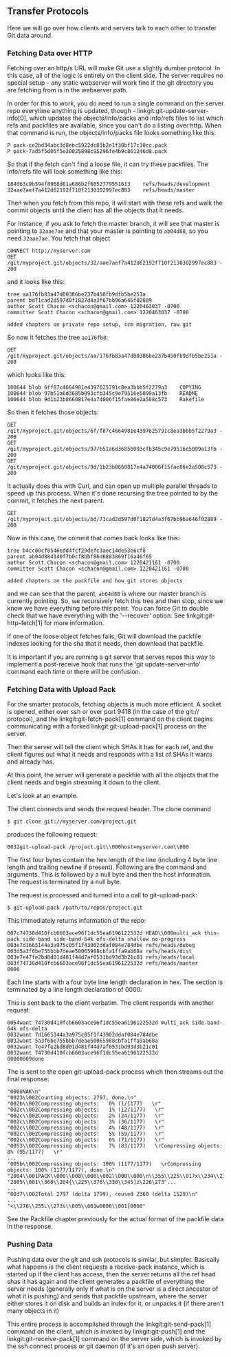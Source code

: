 ## Transfer Protocols ##

Here we will go over how clients and servers talk to each other to
transfer Git data around.

### Fetching Data over HTTP ###

Fetching over an http/s URL will make Git use a slightly dumber protocol.
In this case, all of the logic is entirely on the client side.  The server
requires no special setup - any static webserver will work fine if the
git directory you are fetching from is in the webserver path.

In order for this to work, you do need to run a single command on the
server repo everytime anything is updated, though - linkgit:git-update-server-info[0],
which updates the objects/info/packs and info/refs files to list which refs
and packfiles are available, since you can't do a listing over http.  When
that command is run, the objects/info/packs file looks something like this:

	P pack-ce2bd34abc3d8ebc5922dc81b2e1f30bf17c10cc.pack
	P pack-7ad5f5d05f5e20025898c95296fe4b9c861246d8.pack

So that if the fetch can't find a loose file, it can try these packfiles.  The
info/refs file will look something like this:

	184063c9b594f8968d61a686b2f6052779551613	refs/heads/development
	32aae7aef7a412d62192f710f2130302997ec883	refs/heads/master

Then when you fetch from this repo, it will start with these refs and walk the
commit objects until the client has all the objects that it needs.

For instance, if you ask to fetch the master branch, it will see that master is
pointing to <code>32aae7ae</code> and that your master is pointing to <code>ab04d88</code>,
so you need <code>32aae7ae</code>.  You fetch that object

	CONNECT http://myserver.com
	GET /git/myproject.git/objects/32/aae7aef7a412d62192f710f2130302997ec883 - 200

and it looks like this:

	tree aa176fb83a47d00386be237b450fb9dfb5be251a
	parent bd71cad2d597d0f1827d4a3f67bb96a646f02889
	author Scott Chacon <schacon@gmail.com> 1220463037 -0700
	committer Scott Chacon <schacon@gmail.com> 1220463037 -0700

	added chapters on private repo setup, scm migration, raw git

So now it fetches the tree <code>aa176fb8</code>:

	GET /git/myproject.git/objects/aa/176fb83a47d00386be237b450fb9dfb5be251a - 200

which looks like this:

	100644 blob 6ff87c4664981e4397625791c8ea3bbb5f2279a3	COPYING
	100644 blob 97b51a6d3685b093cfb345c9e79516e5099a13fb	README
	100644 blob 9d1b23b8660817e4a74006f15fae86e2a508c573	Rakefile

So then it fetches those objects:

	GET /git/myproject.git/objects/6f/f87c4664981e4397625791c8ea3bbb5f2279a3 - 200
	GET /git/myproject.git/objects/97/b51a6d3685b093cfb345c9e79516e5099a13fb - 200
	GET /git/myproject.git/objects/9d/1b23b8660817e4a74006f15fae86e2a508c573 - 200

It actually does this with Curl, and can open up multiple parallel threads to
speed up this process.  When it's done recursing the tree pointed to by the
commit, it fetches the next parent.

	GET /git/myproject.git/objects/bd/71cad2d597d0f1827d4a3f67bb96a646f02889 - 200

Now in this case, the commit that comes back looks like this:

	tree b4cc00cf8546edd4fcf29defc3aec14de53e6cf8
	parent ab04d884140f7b0cf8bbf86d6883869f16a46f65
	author Scott Chacon <schacon@gmail.com> 1220421161 -0700
	committer Scott Chacon <schacon@gmail.com> 1220421161 -0700

	added chapters on the packfile and how git stores objects

and we can see that the parent, <code>ab04d88</code> is where our master branch
is currently pointing.  So, we recursively fetch this tree and then stop, since
we know we have everything before this point.  You can force Git to double check
that we have everything with the '--recover' option.  See linkgit:git-http-fetch[1]
for more information.

If one of the loose object fetches fails, Git will download the packfile indexes
looking for the sha that it needs, then download that packfile.

It is important if you are running a git server that serves repos this way to
implement a post-receive hook that runs the 'git update-server-info' command
each time or there will be confusion.

### Fetching Data with Upload Pack ###

For the smarter protocols, fetching objects is much more efficient.  A socket
is opened, either over ssh or over port 9418 (in the case of the git:// protocol),
and the linkgit:git-fetch-pack[1] command on the client begins communicating with
a forked linkgit:git-upload-pack[1] process on the server.

Then the server will tell the client which SHAs it has for each ref,
and the client figures out what it needs and responds with a list of SHAs it
wants and already has.

At this point, the server will generate a packfile with all the objects that
the client needs and begin streaming it down to the client.

Let's look at an example.

The client connects and sends the request header. The clone command

	$ git clone git://myserver.com/project.git

produces the following request:

	0032git-upload-pack /project.git\\000host=myserver.com\\000

The first four bytes contain the hex length of the line (including 4 byte line
length and trailing newline if present). Following are the command and
arguments. This is followed by a null byte and then the host information. The
request is terminated by a null byte.

The request is processed and turned into a call to git-upload-pack:

 	$ git-upload-pack /path/to/repos/project.git

This immediately returns information of the repo:

	007c74730d410fcb6603ace96f1dc55ea6196122532d HEAD\\000multi_ack thin-pack side-band side-band-64k ofs-delta shallow no-progress
	003e7d1665144a3a975c05f1f43902ddaf084e784dbe refs/heads/debug
	003d5a3f6be755bbb7deae50065988cbfa1ffa9ab68a refs/heads/dist
	003e7e47fe2bd8d01d481f44d7af0531bd93d3b21c01 refs/heads/local
	003f74730d410fcb6603ace96f1dc55ea6196122532d refs/heads/master
	0000

Each line starts with a four byte line length declaration in hex. The section
is terminated by a line length declaration of 0000.

This is sent back to the client verbatim. The client responds with another
request:

	0054want 74730d410fcb6603ace96f1dc55ea6196122532d multi_ack side-band-64k ofs-delta
	0032want 7d1665144a3a975c05f1f43902ddaf084e784dbe
	0032want 5a3f6be755bbb7deae50065988cbfa1ffa9ab68a
	0032want 7e47fe2bd8d01d481f44d7af0531bd93d3b21c01
	0032want 74730d410fcb6603ace96f1dc55ea6196122532d
	00000009done

The is sent to the open git-upload-pack process which then streams out the
final response:

	"0008NAK\n"
	"0023\\002Counting objects: 2797, done.\n"
	"002b\\002Compressing objects:   0% (1/1177)   \r"
	"002c\\002Compressing objects:   1% (12/1177)   \r"
	"002c\\002Compressing objects:   2% (24/1177)   \r"
	"002c\\002Compressing objects:   3% (36/1177)   \r"
	"002c\\002Compressing objects:   4% (48/1177)   \r"
	"002c\\002Compressing objects:   5% (59/1177)   \r"
	"002c\\002Compressing objects:   6% (71/1177)   \r"
	"0053\\002Compressing objects:   7% (83/1177)   \rCompressing objects:   8% (95/1177)   \r"
	...
	"005b\\002Compressing objects: 100% (1177/1177)   \rCompressing objects: 100% (1177/1177), done.\n"
	"2004\\001PACK\\000\\000\\000\\002\\000\\000\n\\355\\225\\017x\\234\\235\\216K\n\\302"...
	"2005\\001\\360\\204{\\225\\376\\330\\345]z\226\273"...
	...
	"0037\\002Total 2797 (delta 1799), reused 2360 (delta 1529)\n"
	...
	"<\\276\\255L\\273s\\005\\001w0006\\001[0000"

See the Packfile chapter previously for the actual format of the packfile data
in the response.

### Pushing Data ###

Pushing data over the git and ssh protocols is similar, but simpler.  Basically
what happens is the client requests a receive-pack instance, which is started
up if the client has access, then the server returns all the ref head shas it
has again and the client generates a packfile of everything the server needs
(generally only if what is on the server is a direct ancestor of what it is
pushing) and sends that packfile upstream, where the server either stores it
on disk and builds an index for it, or unpacks it (if there aren't many objects
in it)

This entire process is accomplished through the linkgit:git-send-pack[1] command
on the client, which is invoked by linkgit:git-push[1] and the
linkgit:git-receive-pack[1] command on the server side, which is invoked by
the ssh connect process or git daemon (if it's an open push server).


